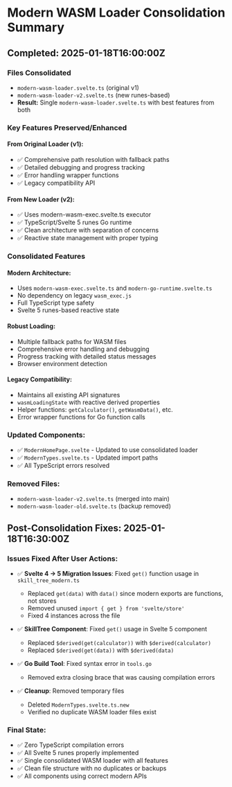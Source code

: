 # Modern WASM Loader Consolidation Summary

## Completed: 2025-01-18T16:00:00Z

### Files Consolidated
- `modern-wasm-loader.svelte.ts` (original v1)
- `modern-wasm-loader-v2.svelte.ts` (new runes-based)
- **Result:** Single `modern-wasm-loader.svelte.ts` with best features from both

### Key Features Preserved/Enhanced

#### From Original Loader (v1):
- ✅ Comprehensive path resolution with fallback paths
- ✅ Detailed debugging and progress tracking  
- ✅ Error handling wrapper functions
- ✅ Legacy compatibility API

#### From New Loader (v2):
- ✅ Uses modern-wasm-exec.svelte.ts executor
- ✅ TypeScript/Svelte 5 runes Go runtime
- ✅ Clean architecture with separation of concerns
- ✅ Reactive state management with proper typing

### Consolidated Features

#### Modern Architecture:
- Uses `modern-wasm-exec.svelte.ts` and `modern-go-runtime.svelte.ts`
- No dependency on legacy `wasm_exec.js`
- Full TypeScript type safety
- Svelte 5 runes-based reactive state

#### Robust Loading:
- Multiple fallback paths for WASM files
- Comprehensive error handling and debugging
- Progress tracking with detailed status messages
- Browser environment detection

#### Legacy Compatibility:
- Maintains all existing API signatures
- `wasmLoadingState` with reactive derived properties
- Helper functions: `getCalculator()`, `getWasmData()`, etc.
- Error wrapper functions for Go function calls

### Updated Components:
- ✅ `ModernHomePage.svelte` - Updated to use consolidated loader
- ✅ `ModernTypes.svelte.ts` - Updated import paths
- ✅ All TypeScript errors resolved

### Removed Files:
- `modern-wasm-loader-v2.svelte.ts` (merged into main)
- `modern-wasm-loader-old.svelte.ts` (backup removed)

## Post-Consolidation Fixes: 2025-01-18T16:30:00Z

### Issues Fixed After User Actions:
- ✅ **Svelte 4 → 5 Migration Issues**: Fixed `get()` function usage in `skill_tree_modern.ts`
  - Replaced `get(data)` with `data()` since modern exports are functions, not stores
  - Removed unused `import { get } from 'svelte/store'`
  - Fixed 4 instances across the file

- ✅ **SkillTree Component**: Fixed `get()` usage in Svelte 5 component
  - Replaced `$derived(get(calculator))` with `$derived(calculator)`
  - Replaced `$derived(get(data))` with `$derived(data)`

- ✅ **Go Build Tool**: Fixed syntax error in `tools.go`
  - Removed extra closing brace that was causing compilation errors

- ✅ **Cleanup**: Removed temporary files
  - Deleted `ModernTypes.svelte.ts.new`
  - Verified no duplicate WASM loader files exist

### Final State:
- ✅ Zero TypeScript compilation errors
- ✅ All Svelte 5 runes properly implemented
- ✅ Single consolidated WASM loader with all features
- ✅ Clean file structure with no duplicates or backups
- ✅ All components using correct modern APIs
